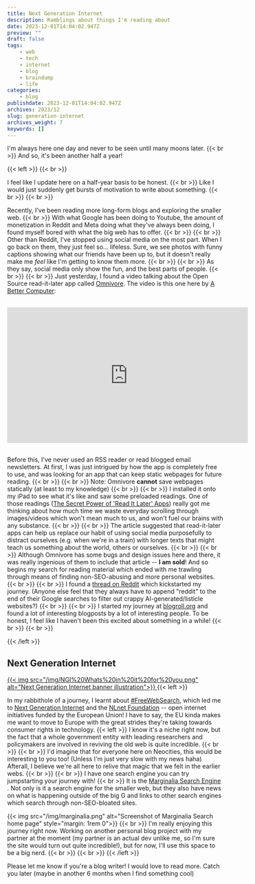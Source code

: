 ```yaml
---
title: Next Generation Internet
description: Ramblings about things I'm reading about
date: 2023-12-01T14:04:02.947Z
preview: ""
draft: false
tags:
    - web
    - tech
    - internet
    - blog
    - braindump
    - life
categories:
    - blog
publishdate: 2023-12-01T14:04:02.947Z
archives: 2023/12
slug: generation-internet
archives_weight: 7
keywords: []
---
```


I'm always here one day and never to be seen until many moons later.
{{< br >}}
And so, it's been another half a year!

{{< left >}}
{{< br >}}

I feel like I update here on a half-year basis to be honest.
{{< br >}}
Like I would just suddenly get bursts of motivation to write about something.
{{< br >}}
{{< br >}}

Recently, I've been reading more long-form blogs and exploring the smaller web. 
{{< br >}}
With what Google has been doing to Youtube, the amount of monetization in Reddit and Meta doing what they've always been doing, I found myself bored with what the big web has to offer.
{{< br >}}
{{< br >}}
Other than Reddit, I've stopped using social media on the most part. When I go back on them, they just feel so... lifeless. Sure, we see photos with funny captions showing what our friends have been up to, but it doesn't really make me *feel* like I'm getting to know them more.
{{< br >}}
{{< br >}}
As they say, social media only show the fun, and the best parts of people.
{{< br >}}
{{< br >}}
Just yesterday, I found a video talking about the Open Source read-it-later app called <a href='Omnivore'>Omnivore</a>. The video is this one here by <a href='https://www.youtube.com/@ABetterComputer'>A Better Computer</a>:

<!-- FM:Snippet:Start data:{"id":"View more","fields":[]} -->
<!--more-->
<!-- FM:Snippet:End -->

<iframe width="560" height="315" src="https://www.youtube.com/embed/JyfBZwIuOsY?si=5pL8j9pPAIH_CJfL" title="YouTube video player" frameborder="0" allow="accelerometer; autoplay; clipboard-write; encrypted-media; gyroscope; picture-in-picture; web-share" allowfullscreen style='margin: 1rem 0'></iframe>

Before this, I've never used an RSS reader or read blogged email newsletters. At first, I was just intrigued by how the app is completely free to use, and was looking for an app that can keep static webpages for future reading.
{{< br >}}
{{< br >}}
Note: Omnivore **cannot** save webpages statically (at least to my knowledge)
{{< br >}}
{{< br >}}
I installed it onto my iPad to see what it's like and saw some preloaded readings. One of those readings (<a href='https://fortelabs.com/blog/the-secret-power-of-read-it-later-apps'>The Secret Power of 'Read It Later' Apps</a>) really got me thinking about how much time we waste everyday scrolling through images/videos which won't mean much to us, and won't fuel our brains with any substance.
{{< br >}}
{{< br >}}
The article suggested that read-it-later apps can help us replace our habit of using social media purposefully to distract ourselves (e.g. when we're in a train) with longer texts that might teach us something about the world, others or ourselves.
{{< br >}}
{{< br >}}
Although Omnivore has some bugs and design issues here and there, it was really ingenious of them to include that article -- <b>I am sold</b>! And so begins my search for reading material which ended with me trawling through means of finding non-SEO-abusing and more personal websites.
{{< br >}}
{{< br >}}
I found a <a href='https://www.reddit.com/r/Blogging/comments/v5cbve/how_to_find_personal_noncommercial_diarylike_blogs/'>thread on Reddit</a> which kickstarted my journey. (Anyone else feel that they always have to append "reddit" to the end of their Google searches to filter out crappy AI-generated/listicle websites?)
{{< br >}}
{{< br >}}
I started my journey at <a href='https://blogroll.org'>blogroll.org</a> and found a lot of interesting blogposts by a lot of interesting people. To be honest, I feel like I haven't been this excited about something in a while!
{{< br >}}
{{< br >}}

{{< /left >}}
<h2> Next Generation Internet</h2>
<a href='https://www.ngi.eu/'>{{< img src="/img/NGI%20Whats%20in%20it%20for%20you.png" alt="Next Generation Internet banner illustration">}}  </a>
{{< left >}}

In my rabbithole of a journey, I learnt about <a href="https://freewebsearch.org">#FreeWebSearch</a>, which led me to <a href="https://www.ngi.eu/">Next Generation Internet</a> and the <a href='https://nlnet.nl/'>NLnet Foundation</a> -- open internet initiatives funded by the European Union! I have to say, the EU kinda makes me want to move to Europe with the great strides they're taking towards consumer rights in technology.
{{< left >}}
I know it's a niche right now, but the fact that a whole government entity with leading researchers and policymakers are involved in reviving the old web is quite incredible.
{{< br >}}
{{< br >}}
I'd imagine that for everyone here on Neocities, this would be interesting to you too! (Unless I'm just very slow with my news haha) Afterall, I believe we're all here to relive that magic that we felt in the earlier webs.
{{< br >}}
{{< br >}}
I have one search engine you can try jumpstarting your journey with!
{{< br >}}
It is the <a href='https://search.marginalia.nu/'> Marginalia Search Engine </a>. Not only is it a search engine for the smaller web, but they also have news on what is happening outside of the big G and links to other search engines which search through non-SEO-bloated sites.

{{< img src="/img/marginalia.png" alt="Screenshot of Marginalia Search home page" style="margin: 1rem 0">}} 
{{< br >}}
I'm really enjoying this journey right now. Working on another personal blog project with my partner at the moment (my partner is an actual dev unlike me, so I'm sure the site would turn out quite incredible!), but for now, I'll use this space to be a big nerd.
{{< br >}}
{{< br >}}
{{< /left >}}


Please let me know if you're a blog writer! I would love to read more. Catch you later (maybe in another 6 months when I find something cool)